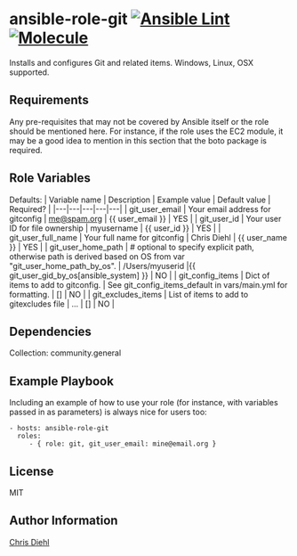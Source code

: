 ansible-role-git
[![Ansible Lint](https://github.com/Diehlabs/ansible-role-git/actions/workflows/lint.yml/badge.svg)](https://github.com/Diehlabs/ansible-role-git/actions/workflows/lint.yml)
[![Molecule](https://github.com/Diehlabs/ansible-role-git/actions/workflows/molecule.yml/badge.svg)](https://github.com/Diehlabs/ansible-role-git/actions/workflows/molecule.yml)
=========

Installs and configures Git and related items. Windows, Linux, OSX supported.

Requirements
------------

Any pre-requisites that may not be covered by Ansible itself or the role should be mentioned here. For instance, if the role uses the EC2 module, it may be a good idea to mention in this section that the boto package is required.

Role Variables
--------------

Defaults:
| Variable name | Description | Example value | Default value | Required? |
|---|---|---|---|---|
| git_user_email | Your email address for gitconfig | me@spam.org | {{ user_email }} | YES |
| git_user_id | Your user ID for file ownership | myusername | {{ user_id }} | YES |
| git_user_full_name | Your full name for gitconfig | Chris Diehl | {{ user_name }} | YES |
| git_user_home_path | # optional to specify explicit path, otherwise path is derived based on OS from var "git_user_home_path_by_os". | /Users/myuserid |{{ git_user_gid_by_os[ansible_system] }} | NO |
| git_config_items | Dict of items to add to gitconfig. | See git_config_items_default in vars/main.yml for formatting. | [] | NO |
| git_excludes_items | List of items to add to gitexcludes file | ... | [] | NO |


Dependencies
------------

Collection: community.general

Example Playbook
----------------

Including an example of how to use your role (for instance, with variables passed in as parameters) is always nice for users too:

    - hosts: ansible-role-git
      roles:
         - { role: git, git_user_email: mine@email.org }

License
-------

MIT

Author Information
------------------

[Chris Diehl](https://www.linkedin.com/in/chrisdiehl817/)
